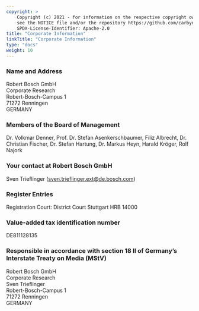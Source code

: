 ```yaml
---
copyright: >
    Copyright (c) 2021 - for information on the respective copyright owner
    see the NOTICE file and/or the repository https://github.com/carbynestack/carbynestack.io.
    SPDX-License-Identifier: Apache-2.0
title: "Corporate Information"
linkTitle: "Corporate Information"
type: "docs"
weight: 10
---
```


### Name and Address

Robert Bosch GmbH  
Corporate Research  
Robert-Bosch-Campus 1  
71272 Renningen  
GERMANY

### Members of the Board of Management

Dr. Volkmar Denner, Prof. Dr. Stefan Asenkerschbaumer, Filiz Albrecht,
Dr. Christian Fischer, Dr. Stefan Hartung, Dr. Markus Heyn, Harald Kröger,
Rolf Najork

### Your contact at Robert Bosch GmbH

<i class="fas fa-envelope"></i>
Sven Trieflinger ([sven.trieflinger.ext@de.bosch.com][1])

### Register Entries

Registration Court: District Court Stuttgart HRB 14000

### Value-added tax identification number

DE811128135

### Responsible in accordance with section 18 II of Germany’s Interstate Treaty on Media (MStV)

Robert Bosch GmbH  
Corporate Research  
Sven Trieflinger  
Robert-Bosch-Campus 1  
71272 Renningen  
GERMANY

[1]: (mailto:sven.trieflinger.ext@de.bosch.com)